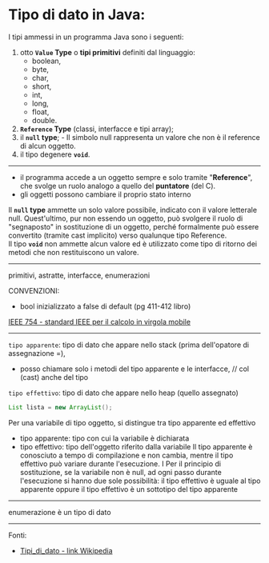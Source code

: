 # Tipo di dato in Java: 

I tipi ammessi in un programma Java sono i seguenti:  

1. otto **`Value` Type** o **tipi primitivi** definiti dal linguaggio:
    - boolean,
    - byte,
    - char,
    - short,
    - int,
    - long,
    - float,
    - double.
1. **`Reference` Type** (classi, interfacce e tipi array);
1. il **`null` type**; - Il simbolo null rappresenta un valore che non è il reference di alcun oggetto.  
1. il tipo degenere **`void`**.


---
- il programma accede a un oggetto sempre e solo tramite "**Reference**", che svolge un ruolo analogo a quello del **puntatore** (del C).  
- gli oggetti possono cambiare il proprio stato interno

Il **`null` type** ammette un solo valore possibile, indicato con il valore letterale null. Quest'ultimo, pur non essendo un oggetto, può svolgere il ruolo di "segnaposto" in sostituzione di un oggetto, perché formalmente può essere convertito (tramite cast implicito) verso qualunque tipo Reference.  
Il tipo **`void`** non ammette alcun valore ed è utilizzato come tipo di ritorno dei metodi che non restituiscono un valore. 


---
primitivi, astratte, interfacce, enumerazioni

CONVENZIONI:
- bool inizializzato a false di default (pg 411-412 libro)

[IEEE 754 - standard IEEE per il calcolo in virgola mobile](https://it.wikipedia.org/wiki/IEEE_754)

---

`tipo apparente`: tipo di dato che appare nello stack (prima dell'opatore di assegnazione =),
- posso chiamare solo i metodi del tipo apparente e le interfacce, // col (cast) anche del tipo  

`tipo effettivo`: tipo di dato che appare nello heap (quello assegnato)
```java
List lista = new ArrayList();
```

Per una variabile di tipo oggetto, si distingue tra tipo apparente ed
effettivo
- tipo apparente: tipo con cui la variabile è dichiarata
- tipo effettivo: tipo dell'oggetto riferito dalla variabile
Il tipo apparente è conosciuto a tempo di compilazione e non cambia,
mentre il tipo effettivo può variare durante l'esecuzione.
I Per il principio di sostituzione, se la variabile non è null, ad ogni
passo durante l'esecuzione si hanno due sole possibilità:
il tipo effettivo è uguale al tipo apparente oppure
il tipo effettivo è un sottotipo del tipo apparente

---

enumerazione è un tipo di dato

---
Fonti:
- [Tipi_di_dato - link Wikipedia](https://it.wikibooks.org/wiki/Java/Tipi_di_dato)